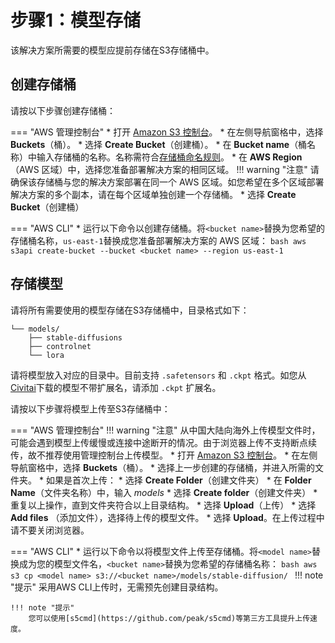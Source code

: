 # 步骤1：模型存储

该解决方案所需要的模型应提前存储在S3存储桶中。

## 创建存储桶

请按以下步骤创建存储桶：

=== "AWS 管理控制台"
    * 打开 [Amazon S3 控制台](https://console.aws.amazon.com/s3/)。
    * 在左侧导航窗格中，选择 **Buckets**（桶）。
    * 选择 **Create Bucket**（创建桶）。
    * 在 **Bucket name**（桶名称）中输入存储桶的名称。名称需符合[存储桶命名规则](https://docs.aws.amazon.com/zh_cn/AmazonS3/latest/userguide/bucketnamingrules.html)。
    * 在 **AWS Region** （AWS 区域）中，选择您准备部署解决方案的相同区域。
    !!! warning "注意"
        请确保该存储桶与您的解决方案部署在同一个 AWS 区域。如您希望在多个区域部署解决方案的多个副本，请在每个区域单独创建一个存储桶。
    * 选择 **Create Bucket**（创建桶）

=== "AWS CLI"
    * 运行以下命令以创建存储桶。将`<bucket name>`替换为您希望的存储桶名称，`us-east-1`替换成您准备部署解决方案的 AWS 区域：
    ```bash
    aws s3api create-bucket --bucket <bucket name> --region us-east-1
    ```

## 存储模型

请将所有需要使用的模型存储在S3存储桶中，目录格式如下：

```
└── models/
    ├── stable-diffusions
    ├── controlnet
    └── lora
```

请将模型放入对应的目录中。目前支持 `.safetensors` 和 `.ckpt` 格式。如您从[Civitai](https://civitai.com/)下载的模型不带扩展名，请添加 `.ckpt` 扩展名。

请按以下步骤将模型上传至S3存储桶中：

=== "AWS 管理控制台"
    !!! warning "注意"
        从中国大陆向海外上传模型文件时，可能会遇到模型上传缓慢或连接中途断开的情况。由于浏览器上传不支持断点续传，故不推荐使用管理控制台上传模型。
    * 打开 [Amazon S3 控制台](https://console.aws.amazon.com/s3/)。
    * 在左侧导航窗格中，选择 **Buckets**（桶）。
    * 选择上一步创建的存储桶，并进入所需的文件夹。
    * 如果是首次上传：
      * 选择 **Create Folder**（创建文件夹）
      * 在 **Folder Name**（文件夹名称）中，输入 *models*
      * 选择 **Create folder**（创建文件夹）
      * 重复以上操作，直到文件夹符合以上目录结构。
    * 选择 **Upload**（上传）
    * 选择 **Add files** （添加文件），选择待上传的模型文件。
    * 选择 **Upload**。在上传过程中请不要关闭浏览器。


=== "AWS CLI"
    * 运行以下命令以将模型文件上传至存储桶。将`<model name>`替换成为您的模型文件名，`<bucket name>`替换为您希望的存储桶名称：
    ```bash
    aws s3 cp <model name> s3://<bucket name>/models/stable-diffusion/
    ```
    !!! note "提示"
        采用AWS CLI上传时，无需预先创建目录结构。

    !!! note "提示"
        您可以使用[s5cmd](https://github.com/peak/s5cmd)等第三方工具提升上传速度。
